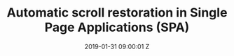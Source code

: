 ---
title: Automatic scroll restoration in Single Page Applications (SPA)
date: 2019-01-31 09:00:01 Z
categories:
  - react
layout: post
summary: Published on the CCDL's blog. How to ensure the scroll is restored when an user is navigating back and forth in an SPA.
external_url: https://www.ccdatalab.org/blog/automatic-scroll-restoration-single-page-applications
---